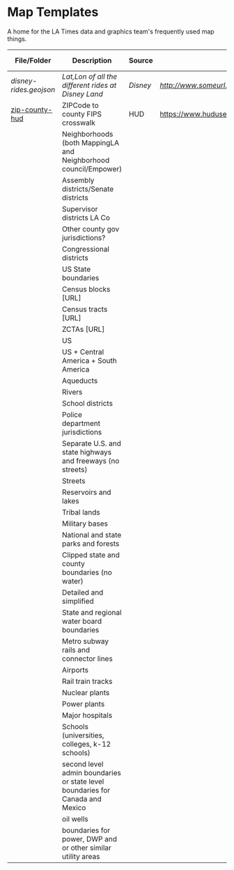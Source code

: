 # Map Templates
A home for the LA Times data and graphics team's frequently used map things.

|File/Folder|Description|Source|URL|Last Updated|By whom?|
|---|---|---|---|---|---| 
|*disney-rides.geojson*|*Lat,Lon of all the different rides at Disney Land*|*Disney*|*http://www.someurl.com*|*01/01/1900*|*@golfecholima*|   |
|[zip-county-hud](https://github.com/datadesk/templates-maps/blob/main/zip-county-hud.csv)   |ZIPCode to county FIPS crosswalk|HUD   | https://www.huduser.gov/portal/datasets/usps_crosswalk.html  | 07/17/23  | Iris Lee  |
|   |Neighborhoods (both MappingLA and Neighborhood council/Empower)|   |   |   |   |
|   |Assembly districts/Senate districts|   |   |   |   |
|   |Supervisor districts LA Co|    |   |   |   |
|   |Other county gov jurisdictions?|   |   |   |   |
|   |Congressional districts|   |   |   |   |
|   |US State boundaries|   |   |   |   |
|   |Census blocks [URL]|   |   |   |   |
|   |Census tracts [URL]|   |   |   |   |
|   |ZCTAs [URL]|   |   |   |   |
|   |US|    |   |   |   |
|   |US + Central America + South America|  |   |   |   |
|   |Aqueducts| |   |   |   |
|   |Rivers|    |   |   |   |
|   |School districts|  |   |   |   |
|   |Police department jurisdictions|   |   |   |   |
|   |Separate U.S. and state highways and freeways (no streets)|    |   |   |   |
|   |Streets|   |   |   |   |
|   |Reservoirs and lakes|  |   |   |   |
|   |Tribal lands|  |   |   |   |
|   |Military bases|    |   |   |   |
|   |National and state parks and forests|  |   |   |   |
|   |Clipped state and county boundaries (no water)|    |   |   |   |
|   |Detailed and simplified|   |   |   |   |
|   |State and regional water board boundaries| |   |   |   |
|   |Metro subway rails and connector lines|    |   |   |   |
|   |Airports|  |   |   |   |
|   |Rail train tracks| |   |   |   |
|   |Nuclear plants|    |   |   |   |
|   |Power plants|  |   |   |   |
|   |Major hospitals|   |   |   |   |
|   |Schools (universities, colleges, k-12 schools)|    |   |   |   |
|   |second level admin boundaries or state level boundaries for Canada and Mexico| |   |   |   |
|   |oil wells| |   |   |   |
|   |boundaries for power, DWP and or other similar utility areas|  |   |   |   |
